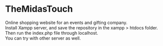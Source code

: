 # TheMidasTouch
 Online shopping website for an events and gifting company.<br>
 Install Xampp server, and save the repository in the xampp > htdocs folder.<br>
 Then run the index.php file through localhost.<br>
 You can try with other server as well.
